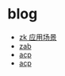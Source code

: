 # blog

- [zk 应用场景](https://www.ibm.com/developerworks/cn/opensource/os-cn-zookeeper/)
- [zab](https://blog.csdn.net/u013679744/article/details/79240249)
- [acp](https://tech.youzan.com/cap-coherence-protocol-and-application-analysis/)
- [acp](https://blog.csdn.net/qq_28165595/article/details/81211733)
